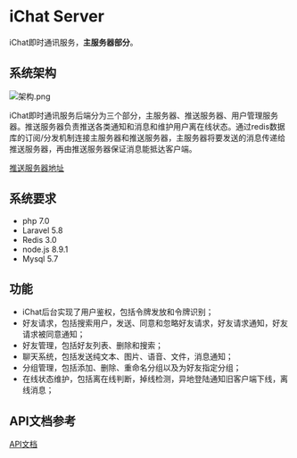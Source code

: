 # iChat Server
iChat即时通讯服务，**主服务器部分**。

## 系统架构
![架构.png](https://i.loli.net/2019/03/22/5c94a45f175c2.png)

iChat即时通讯服务后端分为三个部分，主服务器、推送服务器、用户管理服务器。推送服务器负责推送各类通知和消息和维护用户离在线状态。通过redis数据库的订阅/分发机制连接主服务器和推送服务器，主服务器将要发送的消息传递给推送服务器，再由推送服务器保证消息能抵达客户端。

[推送服务器地址][1]

## 系统要求
+ php 7.0
+ Laravel 5.8
+ Redis 3.0
+ node.js 8.9.1
+ Mysql 5.7

## 功能
+ iChat后台实现了用户鉴权，包括令牌发放和令牌识别；
+ 好友请求，包括搜索用户，发送、同意和忽略好友请求，好友请求通知，好友请求被同意通知；
+ 好友管理，包括好友列表、删除和搜索；
+ 聊天系统，包括发送纯文本、图片、语音、文件，消息通知；
+ 分组管理，包括添加、删除、重命名分组以及为好友指定分组；
+ 在线状态维护，包括离在线判断，掉线检测，异地登陆通知旧客户端下线，离线消息；

## API文档参考
[API文档][2]


  [1]: https://github.com/kongmile/iChat-socket-server
  [2]: https://www.kongmile.com/ichat/swagger-ui/ 

